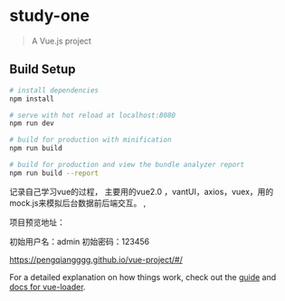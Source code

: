 # study-one

> A Vue.js project

## Build Setup

``` bash
# install dependencies
npm install

# serve with hot reload at localhost:8080
npm run dev

# build for production with minification
npm run build

# build for production and view the bundle analyzer report
npm run build --report
```
记录自己学习vue的过程，
主要用的vue2.0 ，vantUI，axios，vuex，用的mock.js来模拟后台数据前后端交互。 ,

项目预览地址：

初始用户名：admin
初始密码：123456

https://pengqiangggg.github.io/vue-project/#/

For a detailed explanation on how things work, check out the [guide](http://vuejs-templates.github.io/webpack/) and [docs for vue-loader](http://vuejs.github.io/vue-loader).

